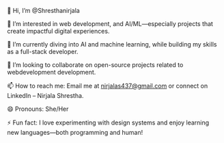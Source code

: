 👋 Hi, I’m @Shresthanirjala

👀 I’m interested in web development, and AI/ML—especially projects that create impactful digital experiences.

🌱 I’m currently diving into AI and machine learning, while building my skills as a full-stack developer.

💞️ I’m looking to collaborate on open-source projects related to webdevelopment development.

📫 How to reach me: Email me at nirjalas437@gmail.com or connect on LinkedIn – Nirjala Shrestha.

😄 Pronouns: She/Her

⚡ Fun fact: I love experimenting with design systems and enjoy learning new languages—both programming and human!
<!---
Shresthanirjala/Shresthanirjala is a ✨ special ✨ repository because its `README.md` (this file) appears on your GitHub profile.
You can click the Preview link to take a look at your changes.
--->
